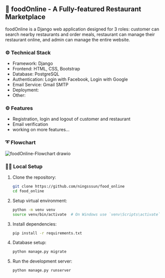## 🥘 foodOnline - A Fully-featured Restaurant Marketplace

foodOnline is a Django web application designed for 3 roles: customer can search nearby restaurants and order meals, restaurant can manage their restaurant online, and admin can manage the entire website.

### ⚙️ Technical Stack

- Framework: Django
- Frontend: HTML, CSS, Bootstrap
- Database: PostgreSQL
- Authentication: Login with Facebook, Login with Google
- Email Service: Gmail SMTP
- Deployment: 
- Other: 

### ⚙️ Features

- Registration, login and logout of customer and restaurant
- Email verification
- working on more features...

### ➰ Flowchart
![foodOnline-Flowchart drawio](https://github.com/user-attachments/assets/cbe0499e-cd6e-4968-b31b-24559a522ef9)

### 👩‍💻 Local Setup

1. Clone the repository:
   ```bash
   git clone https://github.com/ningsssun/food_online
   cd food_online
2. Setup virtual environment:
   ```bash
   python -m venv venv
   source venv/bin/activate  # On Windows use `venv\Scripts\activate`
3. Install dependencies:
   ```bash
   pip install -r requirements.txt
4. Database setup:
   ```bash
   python manage.py migrate
5. Run the development server:
   ```bash
   python manage.py runserver

